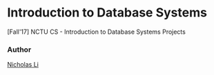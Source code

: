 # Introduction to Database Systems

[Fall'17] NCTU CS - Introduction to Database Systems Projects

### Author

[Nicholas Li](https://github.com/rti56kt)
